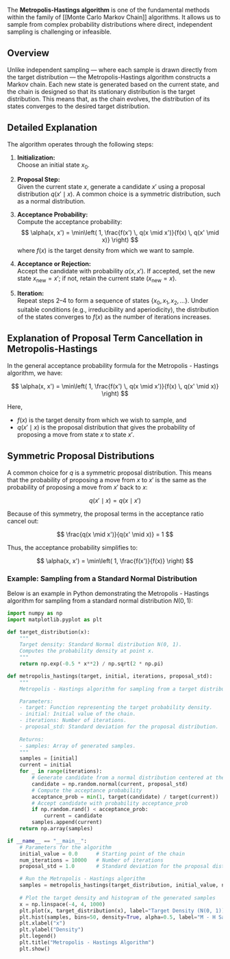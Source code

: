 The **Metropolis-Hastings algorithm** is one of the fundamental methods within the family of [[Monte Carlo Markov Chain]] algorithms. It allows us to sample from complex probability distributions where direct, independent sampling is challenging or infeasible.

## Overview

Unlike independent sampling — where each sample is drawn directly from the target distribution — the Metropolis-Hastings algorithm constructs a Markov chain. Each new state is generated based on the current state, and the chain is designed so that its stationary distribution is the target distribution. This means that, as the chain evolves, the distribution of its states converges to the desired target distribution.

## Detailed Explanation

The algorithm operates through the following steps:

1. **Initialization:**  
   Choose an initial state $x_0$.

2. **Proposal Step:**  
   Given the current state $x$, generate a candidate $x'$ using a proposal distribution $q(x' \mid x)$. A common choice is a symmetric distribution, such as a normal distribution.

3. **Acceptance Probability:**  
   Compute the acceptance probability:
   $$
   \alpha(x, x') = \min\left( 1, \frac{f(x') \, q(x \mid x')}{f(x) \, q(x' \mid x)} \right)
   $$
   where $f(x)$ is the target density from which we want to sample.

4. **Acceptance or Rejection:**  
   Accept the candidate with probability $\alpha(x, x')$. If accepted, set the new state $x_{\text{new}} = x'$; if not, retain the current state ($x_{\text{new}} = x$).

5. **Iteration:**  
   Repeat steps 2–4 to form a sequence of states $\{x_0, x_1, x_2, \dots\}$. Under suitable conditions (e.g., irreducibility and aperiodicity), the distribution of the states converges to $f(x)$ as the number of iterations increases.

## Explanation of Proposal Term Cancellation in Metropolis-Hastings

In the general acceptance probability formula for the Metropolis - Hastings algorithm, we have:

$$
\alpha(x, x') = \min\left( 1, \frac{f(x') \, q(x \mid x')}{f(x) \, q(x' \mid x)} \right)
$$

Here,  
- $f(x)$ is the target density from which we wish to sample, and  
- $q(x' \mid x)$ is the proposal distribution that gives the probability of proposing a move from state $x$ to state $x'$.

## Symmetric Proposal Distributions

A common choice for $q$ is a symmetric proposal distribution. This means that the probability of proposing a move from $x$ to $x'$ is the same as the probability of proposing a move from $x'$ back to $x$:

$$
q(x' \mid x) = q(x \mid x')
$$

Because of this symmetry, the proposal terms in the acceptance ratio cancel out:

$$
\frac{q(x \mid x')}{q(x' \mid x)} = 1
$$

Thus, the acceptance probability simplifies to:

$$
\alpha(x, x') = \min\left( 1, \frac{f(x')}{f(x)} \right)
$$

### Example: Sampling from a Standard Normal Distribution

Below is an example in Python demonstrating the Metropolis - Hastings algorithm for sampling from a standard normal distribution $N(0, 1)$:

```python
import numpy as np
import matplotlib.pyplot as plt

def target_distribution(x):
    """
    Target density: Standard Normal distribution N(0, 1).
    Computes the probability density at point x.
    """
    return np.exp(-0.5 * x**2) / np.sqrt(2 * np.pi)

def metropolis_hastings(target, initial, iterations, proposal_std):
    """
    Metropolis - Hastings algorithm for sampling from a target distribution.

    Parameters:
    - target: Function representing the target probability density.
    - initial: Initial value of the chain.
    - iterations: Number of iterations.
    - proposal_std: Standard deviation for the proposal distribution.
    
    Returns:
    - samples: Array of generated samples.
    """
    samples = [initial]
    current = initial
    for _ in range(iterations):
        # Generate candidate from a normal distribution centered at the current value
        candidate = np.random.normal(current, proposal_std)
        # Compute the acceptance probability
        acceptance_prob = min(1, target(candidate) / target(current))
        # Accept candidate with probability acceptance_prob
        if np.random.rand() < acceptance_prob:
            current = candidate
        samples.append(current)
    return np.array(samples)

if __name__ == "__main__":
    # Parameters for the algorithm
    initial_value = 0.0      # Starting point of the chain
    num_iterations = 10000   # Number of iterations
    proposal_std = 1.0       # Standard deviation for the proposal distribution

    # Run the Metropolis - Hastings algorithm
    samples = metropolis_hastings(target_distribution, initial_value, num_iterations, proposal_std)
    
    # Plot the target density and histogram of the generated samples
    x = np.linspace(-4, 4, 1000)
    plt.plot(x, target_distribution(x), label="Target Density (N(0, 1))", color="red")
    plt.hist(samples, bins=50, density=True, alpha=0.5, label="M - H Samples")
    plt.xlabel("x")
    plt.ylabel("Density")
    plt.legend()
    plt.title("Metropolis - Hastings Algorithm")
    plt.show()
